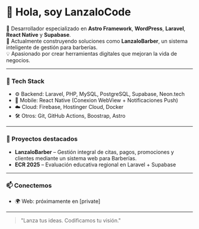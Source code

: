 # 👋 Hola, soy LanzaloCode

🎯 Desarrollador especializado en **Astro Framework**, **WordPress**, **Laravel**, **React Native** y **Supabase**.  
🚀 Actualmente construyendo soluciones como **LanzaloBarber**, un sistema inteligente de gestión para barberías.  
💡 Apasionado por crear herramientas digitales que mejoran la vida de negocios.

---

### 🧰 Tech Stack
- ⚙️ Backend: Laravel, PHP, MySQL, PostgreSQL, Supabase, Neon.tech
- 📱 Mobile: React Native (Conexion WebView + Notificaciones Push)
- ☁️ Cloud: Firebase, Hostinger Cloud, Docker
- 🛠️ Otros: Git, GitHub Actions, Boostrap, Astro

---

### 📌 Proyectos destacados
- **LanzaloBarber** – Gestión integral de citas, pagos, promociones y clientes mediante un sistema web para Barberías.
- **ECR 2025** – Evaluación educativa regional en Laravel + Supabase

---

### 📫 Conectemos
- 🌍 Web: próximamente en [private]

---

> "Lanza tus ideas. Codificamos tu visión."
